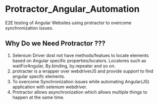 # Protractor_Angular_Automation
E2E testing of Angular Websites using protractor to overcome synchronization issues.

## Why Do we Need Protractor ???

1. Selenium Driver dost not have methods/featues to locate elements based on Angular specific properties/locators. Locatores such as waitForAngular, By.binding, by.repeater and so on.
2. protracter is a wrapper over webdriverJS and provide support to find angular specifc elements.
3. To overcome Synchronization issues while automating Angular(JS) application with selenium webdriver.
4. Protractor allows asynchronization which allows multiple things to happen at the same time.

